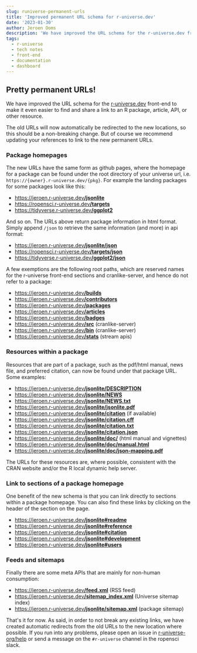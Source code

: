```yaml
---
slug: runiverse-permanent-urls
title: 'Improved permanent URL schema for r-universe.dev'
date: '2023-01-30'
author: Jeroen Ooms
description: 'We have improved the URL schema for the r-universe.dev front-end to make it even easier to find and share a link to an R package, article, API, or other resource.'
tags:
  - r-universe
  - tech notes
  - front-end
  - documentation
  - dashboard
---
```

<style>
ul a:hover{text-decoration: underline;}
</style>

## Pretty permanent URLs!

We have improved the URL schema for the [r-universe.dev](https://r-universe.dev) front-end to make it even easier to find and share a link to an R package, article, API, or other resource.

The old URLs will now automatically be redirected to the new locations, so this should be a non-breaking change. But of course we recommend updating your references to link to the new permanent URLs.

### Package homepages

The new URLs have the same form as github pages, where the homepage for a package can be found under the root directory of your universe url, i.e. `https://{owner}.r-universe.dev/{pkg}`. For example the landing packages for some packages look like this:

 - [https://jeroen.r-universe.dev<b>/jsonlite</b>](https://jeroen.r-universe.dev/jsonlite)
 - [https://ropensci.r-universe.dev<b>/targets</b>](https://ropensci.r-universe.dev/targets)
 - [https://tidyverse.r-universe.dev<b>/ggplot2</b>](https://tidyverse.r-universe.dev/ggplot2)


And so on. The URLs above return package information in html format. Simply append `/json` to retrieve the same information (and more) in api format:

 - [https://jeroen.r-universe.dev<b>/jsonlite/json</b>](https://jeroen.r-universe.dev/jsonlite/json)
 - [https://ropensci.r-universe.dev<b>/targets/json</b>](https://ropensci.r-universe.dev/targets/json)
 - [https://tidyverse.r-universe.dev<b>/ggplot2/json</b>](https://tidyverse.r-universe.dev/ggplot2/json)

A few exemptions are the following root paths, which are reserved names for the r-universe front-end sections and cranlike-server, and hence do not refer to a package:

 - [https://jeroen.r-universe.dev<b>/builds</b>](https://jeroen.r-universe.dev/builds)
 - [https://jeroen.r-universe.dev<b>/contributors</b>](https://jeroen.r-universe.dev/contributors)
 - [https://jeroen.r-universe.dev<b>/packages</b>](https://jeroen.r-universe.dev/packages)
 - [https://jeroen.r-universe.dev<b>/articles</b>](https://jeroen.r-universe.dev/articles)
 - [https://jeroen.r-universe.dev<b>/badges</b>](https://jeroen.r-universe.dev/badges)
 - [https://jeroen.r-universe.dev<b>/src</b>](https://jeroen.r-universe.dev/src) (cranlike-server)
 - [https://jeroen.r-universe.dev<b>/bin</b>](https://jeroen.r-universe.dev/bin) (cranlike-server)
 - [https://jeroen.r-universe.dev<b>/stats</b>](https://jeroen.r-universe.dev/stats) (stream apis)

### Resources within a package

Resources that are part of a package, such as the pdf/html manual, news file, and preferred citation, can now be found under that package URL. Some examples:

 - [https://jeroen.r-universe.dev<b>/jsonlite/DESCRIPTION</b>](https://jeroen.r-universe.dev/jsonlite/DESCRIPTION)
 - [https://jeroen.r-universe.dev<b>/jsonlite/NEWS</b>](https://jeroen.r-universe.dev/jsonlite/NEWS)
 - [https://jeroen.r-universe.dev<b>/jsonlite/NEWS.txt</b>](https://jeroen.r-universe.dev/jsonlite/NEWS.txt)
 - [https://jeroen.r-universe.dev<b>/jsonlite/jsonlite.pdf</b>](https://jeroen.r-universe.dev/jsonlite/jsonlite.pdf)
 - [https://jeroen.r-universe.dev<b>/jsonlite/citation</b>](https://jeroen.r-universe.dev/jsonlite/citation) (if available)
 - [https://jeroen.r-universe.dev<b>/jsonlite/citation.cff</b>](https://jeroen.r-universe.dev/jsonlite/citation.cff)
 - [https://jeroen.r-universe.dev<b>/jsonlite/citation.txt</b>](https://jeroen.r-universe.dev/jsonlite/citation.txt)
 - [https://jeroen.r-universe.dev<b>/jsonlite/citation.json</b>](https://jeroen.r-universe.dev/jsonlite/citation.json)
 - [https://jeroen.r-universe.dev<b>/jsonlite/doc/</b>](https://jeroen.r-universe.dev/jsonlite/doc/) (html manual and vignettes)
 - [https://jeroen.r-universe.dev<b>/jsonlite/doc/manual.html</b>](https://jeroen.r-universe.dev/jsonlite/doc/manual.html)
 - [https://jeroen.r-universe.dev<b>/jsonlite/doc/json-mapping.pdf</b>](https://jeroen.r-universe.dev/jsonlite/doc/json-mapping.pdf)

The URLs for these resources are, where possible, consistent with the CRAN website and/or the R local dynamic help server.

### Link to sections of a package homepage

One benefit of the new schema is that you can link directly to sections within a package homepage. You can also find these links by clicking on the header of the section on the page.

 - [https://jeroen.r-universe.dev<b>/jsonlite#readme</b>](https://jeroen.r-universe.dev/jsonlite#readme)
 - [https://jeroen.r-universe.dev<b>/jsonlite#reference</b>](https://jeroen.r-universe.dev/jsonlite#reference)
 - [https://jeroen.r-universe.dev<b>/jsonlite#citation</b>](https://jeroen.r-universe.dev/jsonlite#citation)
 - [https://jeroen.r-universe.dev<b>/jsonlite#development</b>](https://jeroen.r-universe.dev/jsonlite#development)
 - [https://jeroen.r-universe.dev<b>/jsonlite#users</b>](https://jeroen.r-universe.dev/jsonlite#users)

### Feeds and sitemaps

Finally there are some meta APIs that are mainly for non-human consumption:

 - [https://jeroen.r-universe.dev<b>/feed.xml</b>](https://jeroen.r-universe.dev/feed.xml) (RSS feed)
 - [https://jeroen.r-universe.dev<b>/sitemap_index.xml</b>](https://jeroen.r-universe.dev/sitemap_index.xml) (Universe sitemap index)
 - [https://jeroen.r-universe.dev<b>/jsonlite/sitemap.xml</b>](https://jeroen.r-universe.dev/jsonlite/sitemap.xml) (package sitemap)

That's it for now. As said, in order to not break any existing links, we have created automatic redirects from the old URLs to the new location where possible. If you run into any problems, please open an issue in [r-universe-org/help](https://github.com/r-universe-org/help) or send a message on the `#r-universe` channel in the ropensci slack.


